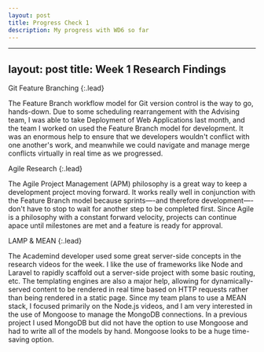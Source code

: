 ```yaml
---
layout: post
title: Progress Check 1
description: My progress with WD6 so far
---
```


---
layout: post
title: Week 1 Research Findings
---

Git Feature Branching
{:.lead}

The Feature Branch workflow model for Git version control is the way to go, hands-down. Due to some scheduling rearrangement with the Advising team, I was able to take Deployment of Web Applications last month, and the team I worked on used the Feature Branch model for development. It was an enormous help to ensure that we developers wouldn't conflict with one another's work, and meanwhile we could navigate and manage merge conflicts virtually in real time as we progressed.

Agile Research
{:.lead}

The Agile Project Management (APM) philosophy is a great way to keep a development project moving forward. It works really well in conjunction with the Feature Branch model because sprints—-and therefore development—-don't have to stop to wait for another step to be completed first. Since Agile is a philosophy with a constant forward velocity, projects can continue apace until milestones are met and a feature is ready for approval.

LAMP & MEAN
{:.lead}

The Academind developer used some great server-side concepts in the research videos for the week. I like the use of frameworks like Node and Laravel to rapidly scaffold out a server-side project with some basic routing, etc. The templating engines are also a major help, allowing for dynamically-served content to be rendered in real time based on HTTP requests rather than being rendered in a static page. Since my team plans to use a MEAN stack, I focused primarily on the Node.js videos, and I am very interested in the use of Mongoose to manage the MongoDB connections. In a previous project I used MongoDB but did not have the option to use Mongoose and had to write all of the models by hand. Mongoose looks to be a huge time-saving option.